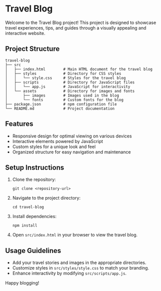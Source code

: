 # Travel Blog

Welcome to the Travel Blog project! This project is designed to showcase travel experiences, tips, and guides through a visually appealing and interactive website.

## Project Structure

```
travel-blog
├── src
│   ├── index.html        # Main HTML document for the travel blog
│   ├── styles            # Directory for CSS styles
│   │   └── style.css     # Styles for the travel blog
│   ├── scripts           # Directory for JavaScript files
│   │   └── app.js        # JavaScript for interactivity
│   └── assets            # Directory for images and fonts
│       ├── images        # Images used in the blog
│       └── fonts         # Custom fonts for the blog
├── package.json          # npm configuration file
└── README.md             # Project documentation
```

## Features

- Responsive design for optimal viewing on various devices
- Interactive elements powered by JavaScript
- Custom styles for a unique look and feel
- Organized structure for easy navigation and maintenance

## Setup Instructions

1. Clone the repository:
   ```
   git clone <repository-url>
   ```

2. Navigate to the project directory:
   ```
   cd travel-blog
   ```

3. Install dependencies:
   ```
   npm install
   ```

4. Open `src/index.html` in your browser to view the travel blog.

## Usage Guidelines

- Add your travel stories and images in the appropriate directories.
- Customize styles in `src/styles/style.css` to match your branding.
- Enhance interactivity by modifying `src/scripts/app.js`.

Happy blogging!